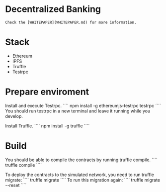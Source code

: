 # Decentralized Banking

    Check the [WHITEPAPER](WHITEPAPER.md) for more information.

# Stack

* Ethereum
* IPFS
* Truffle
* Testrpc

# Prepare enviroment

Install and execute Testrpc. 
´´´´
npm install -g ethereumjs-testrpc
testrpc
´´´´
You should run testrpc in a new terminal and leave it running while you develop.

Install Truffle.
´´´´
npm install -g truffle
´´´´

# Build

You should be able to compile the contracts by running truffle compile.
´´´´
truffle compile
´´´´

To deploy the contracts to the simulated network, you need to run truffle migrate:
´´´´
truffle migrate
´´´´
To run this migration again:
´´´´
truffle migrate --reset
´´´´

